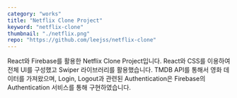 ```yaml
---
category: "works"
title: "Netflix Clone Project"
keyword: "netflix-clone"
thumbnail: "./netflix.png"
repo: "https://github.com/leejss/netflix-clone"
---
```


React와 Firebase를 활용한 Netflix Clone Project입니다. React와 CSS를 이용하여 전체 UI를 구성했고 Swiper 라이브러리를 활용했습니다. TMDB API를 통해서 영화 데이터를 가져왔으며, Login, Logout과 관련된 Authentication은 Firebase의 Authentication 서비스를 통해 구현하였습니다.
